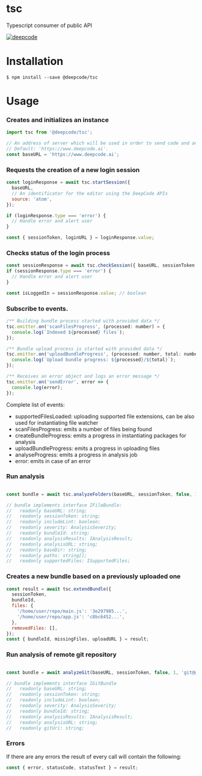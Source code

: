# tsc

Typescript consumer of public API

[![deepcode](https://www.deepcode.ai/api/gh/badge?key=eyJhbGciOiJIUzI1NiIsInR5cCI6IkpXVCJ9.eyJwbGF0Zm9ybTEiOiJnaCIsIm93bmVyMSI6IkRlZXBDb2RlQUkiLCJyZXBvMSI6InRzYyIsImluY2x1ZGVMaW50IjpmYWxzZSwiYXV0aG9ySWQiOjEyNDY5LCJpYXQiOjE1OTYwOTY3MTJ9.I7rfzfZLPc-SMEModrFPFTMbKpnCkQ5ztPzrPOdruhU)](https://www.deepcode.ai/app/gh/DeepCodeAI/tsc/_/dashboard?utm_content=gh%2FDeepCodeAI%2Ftsc)

# Installation

```shell script
$ npm install --save @deepcode/tsc
```

# Usage

### Creates and initializes an instance

```javascript
import tsc from '@deepcode/tsc';

// An address of server which will be used in order to send code and analyse it.
// Default: 'https://www.deepcode.ai'.
const baseURL = 'https://www.deepcode.ai';

```

### Requests the creation of a new login session

```javascript
const loginResponse = await tsc.startSession({
  baseURL,
  // An identificator for the editor using the DeepCode APIs
  source: 'atom',
});

if (loginResponse.type === 'error') {
  // Handle error and alert user
}

const { sessionToken, loginURL } = loginResponse.value;
```

### Checks status of the login process
```javascript
const sessionResponse = await tsc.checkSession({ baseURL, sessionToken });
if (sessionResponse.type === 'error') {
  // Handle error and alert user
}

const isLoggedIn = sessionResponse.value; // boolean
```

### Subscribe to events.

```javascript
/** Building bundle process started with provided data */
tsc.emitter.on('scanFilesProgress', (processed: number) = {
  console.log(`Indexed ${processed} files`);
});

/** Bundle upload process is started with provided data */
tsc.emitter.on('uploadBundleProgress', (processed: number, total: number) => {
  console.log(`Upload bundle progress: ${processed}/${total}`);
});

/** Receives an error object and logs an error message */
tsc.emitter.on('sendError', error => {
  console.log(error);
});
```

Complete list of events:
  - supportedFilesLoaded: uploading supported file extensions, can be also used for instantiating file watcher
  - scanFilesProgress: emits a number of files being found
  - createBundleProgress: emits a progress in instantiating packages for analysis
  - uploadBundleProgress: emits a progress in uploading files
  - analyseProgress: emits a progress in analysis job
  - error: emits in case of an error

### Run analysis

```javascript

const bundle = await tsc.analyzeFolders(baseURL, sessionToken, false, 1, ['/home/user/repo']);

// bundle implements interface IFileBundle:
//   readonly baseURL: string;
//   readonly sessionToken: string;
//   readonly includeLint: boolean;
//   readonly severity: AnalysisSeverity;
//   readonly bundleId: string;
//   readonly analysisResults: IAnalysisResult;
//   readonly analysisURL: string;
//   readonly baseDir: string;
//   readonly paths: string[];
//   readonly supportedFiles: ISupportedFiles;
```

### Creates a new bundle based on a previously uploaded one

```javascript
const result = await tsc.extendBundle({
  sessionToken,
  bundleId,
  files: {
    '/home/user/repo/main.js': '3e297985...',
    '/home/user/repo/app.js': 'c8bc6452...',
  },
  removedFiles: [],
});
const { bundleId, missingFiles, uploadURL } = result;
```

### Run analysis of remote git repository

```javascript

const bundle = await analyzeGit(baseURL, sessionToken, false, 1, 'git@github.com:DeepCodeAI/cli.git@320d98a6896f5376efe6cefefb6e70b46b97d566');

// bundle implements interface IGitBundle
//   readonly baseURL: string;
//   readonly sessionToken: string;
//   readonly includeLint: boolean;
//   readonly severity: AnalysisSeverity;
//   readonly bundleId: string;
//   readonly analysisResults: IAnalysisResult;
//   readonly analysisURL: string;
//   readonly gitUri: string;
```

### Errors

If there are any errors the result of every call will contain the following:

```javascript
const { error, statusCode, statusText } = result;
```
